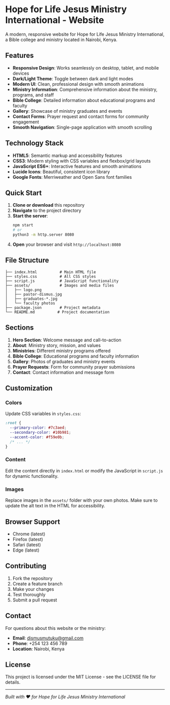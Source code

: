 # Hope for Life Jesus Ministry International - Website

A modern, responsive website for Hope for Life Jesus Ministry International, a Bible college and ministry located in Nairobi, Kenya.

## Features

- **Responsive Design**: Works seamlessly on desktop, tablet, and mobile devices
- **Dark/Light Theme**: Toggle between dark and light modes
- **Modern UI**: Clean, professional design with smooth animations
- **Ministry Information**: Comprehensive information about the ministry, programs, and staff
- **Bible College**: Detailed information about educational programs and faculty
- **Gallery**: Showcase of ministry graduates and events
- **Contact Forms**: Prayer request and contact forms for community engagement
- **Smooth Navigation**: Single-page application with smooth scrolling

## Technology Stack

- **HTML5**: Semantic markup and accessibility features
- **CSS3**: Modern styling with CSS variables and flexbox/grid layouts
- **JavaScript ES6+**: Interactive features and smooth animations
- **Lucide Icons**: Beautiful, consistent icon library
- **Google Fonts**: Merriweather and Open Sans font families

## Quick Start

1. **Clone or download** this repository
2. **Navigate** to the project directory
3. **Start the server**:
   ```bash
   npm start
   # or
   python3 -m http.server 8080
   ```
4. **Open** your browser and visit `http://localhost:8080`

## File Structure

```
├── index.html          # Main HTML file
├── styles.css          # All CSS styles
├── script.js           # JavaScript functionality
├── assets/             # Images and media files
│   ├── logo.png
│   ├── pastor-dismus.jpg
│   ├── graduates-*.jpg
│   └── faculty photos
├── package.json        # Project metadata
└── README.md          # Project documentation
```

## Sections

1. **Hero Section**: Welcome message and call-to-action
2. **About**: Ministry story, mission, and values
3. **Ministries**: Different ministry programs offered
4. **Bible College**: Educational programs and faculty information
5. **Gallery**: Photos of graduates and ministry events
6. **Prayer Requests**: Form for community prayer submissions
7. **Contact**: Contact information and message form

## Customization

### Colors
Update CSS variables in `styles.css`:
```css
:root {
  --primary-color: #7c3aed;
  --secondary-color: #10b981;
  --accent-color: #f59e0b;
  /* ... */
}
```

### Content
Edit the content directly in `index.html` or modify the JavaScript in `script.js` for dynamic functionality.

### Images
Replace images in the `assets/` folder with your own photos. Make sure to update the alt text in the HTML for accessibility.

## Browser Support

- Chrome (latest)
- Firefox (latest)
- Safari (latest)
- Edge (latest)

## Contributing

1. Fork the repository
2. Create a feature branch
3. Make your changes
4. Test thoroughly
5. Submit a pull request

## Contact

For questions about this website or the ministry:

- **Email**: dismusmutuku@gmail.com
- **Phone**: +254 123 456 789
- **Location**: Nairobi, Kenya

## License

This project is licensed under the MIT License - see the LICENSE file for details.

---

*Built with ❤️ for Hope for Life Jesus Ministry International*